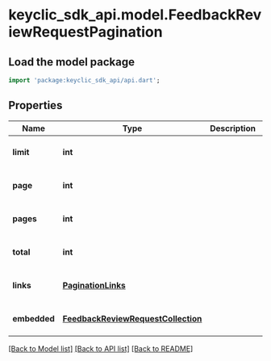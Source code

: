 # keyclic_sdk_api.model.FeedbackReviewRequestPagination

## Load the model package
```dart
import 'package:keyclic_sdk_api/api.dart';
```

## Properties
Name | Type | Description | Notes
------------ | ------------- | ------------- | -------------
**limit** | **int** |  | [optional] [default to null]
**page** | **int** |  | [optional] [default to null]
**pages** | **int** |  | [optional] [default to null]
**total** | **int** |  | [optional] [default to null]
**links** | [**PaginationLinks**](PaginationLinks.md) |  | [optional] [default to null]
**embedded** | [**FeedbackReviewRequestCollection**](FeedbackReviewRequestCollection.md) |  | [optional] [default to null]

[[Back to Model list]](../README.md#documentation-for-models) [[Back to API list]](../README.md#documentation-for-api-endpoints) [[Back to README]](../README.md)


